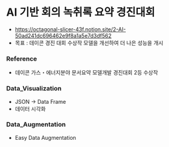 # AI 기반 회의 녹취록 요약 경진대회
* https://octagonal-slicer-43f.notion.site/2-AI-50ad241dc696462e9f8a1a5e7d3df562
* 목표 : 데이콘 경진 대회 수상작 모델을 개선하여 더 나은 성능을 개시

### Reference
* 데이콘 가스・에너지분야 문서요약 모델개발 경진대회 2등 수상작

### Data_Visualization
* JSON -> Data Frame
* 데이터 시각화

### Data_Augmentation
* Easy Data Augmentation 


